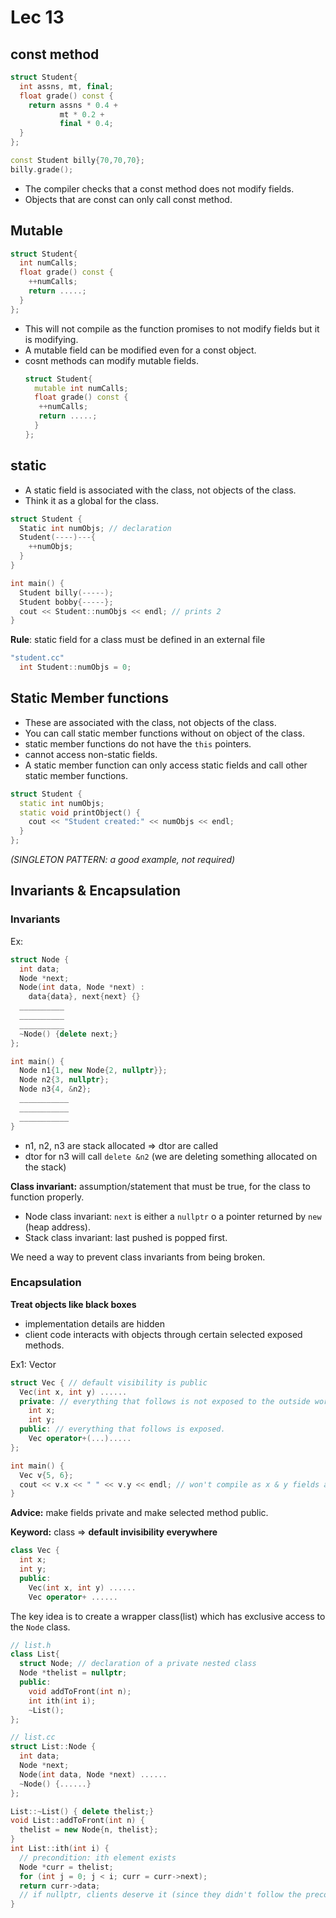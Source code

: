 # Lec 13

## const method
```c++
struct Student{
  int assns, mt, final;
  float grade() const {
    return assns * 0.4 +
           mt * 0.2 +
           final * 0.4;
  }
};

const Student billy{70,70,70};
billy.grade();
```

- The compiler checks that a const method does not modify fields.
- Objects that are const can only call const method.

## Mutable
```c++
struct Student{
  int numCalls;
  float grade() const {
    ++numCalls;
    return .....;
  }
};
```

- This will not compile as the function promises to not modify fields but it is modifying.
- A mutable field can be modified even for a const object.
- cosnt methods can modify mutable fields.
  ```c++
  struct Student{
    mutable int numCalls;
    float grade() const {
     ++numCalls;
     return .....;
    }
  };
  ```
  
## static

- A static field is associated with the class, not objects of the class.
- Think it as a global for the class.

```c++
struct Student {
  Static int numObjs; // declaration
  Student(----)---{
    ++numObjs;
  }
}

int main() {
  Student billy(-----);
  Student bobby{-----};
  cout << Student::numObjs << endl; // prints 2
} 
```

__Rule__: static field for a class must be defined in an external file
```c++
"student.cc"
  int Student::numObjs = 0;
```


## Static Member functions

- These are associated with the class, not objects of the class.
- You can call static member functions without on object of the class.
- static member functions do not have the `this` pointers.
- cannot access non-static fields.
- A static member function can only access static fields and call other static member functions.

```c++
struct Student {
  static int numObjs;
  static void printObject() {
    cout << "Student created:" << numObjs << endl;
  }
};
```
_(SINGLETON PATTERN: a good example, not required)_


## Invariants & Encapsulation

### Invariants
Ex:
```c++
struct Node {
  int data;
  Node *next;
  Node(int data, Node *next) :
    data{data}, next{next} {}
  __________
  __________
  __________
  ~Node() {delete next;}
};

int main() {
  Node n1{1, new Node{2, nullptr}};
  Node n2{3, nullptr};
  Node n3{4, &n2};
  ___________
  ___________
  ___________
}
```

- n1, n2, n3 are stack allocated => dtor are called
- dtor for n3 will call `delete &n2` (we are deleting something allocated on the stack)

__Class invariant:__ assumption/statement that must be true, for the class to function properly.

- Node class invariant: `next` is either a `nullptr` o a pointer returned by `new` (heap address).
- Stack class invariant: last pushed is popped first.

We need a way to prevent class invariants from being broken.

### Encapsulation

__Treat objects like black boxes__

- implementation details are hidden
- client code interacts with objects through certain selected exposed methods.

Ex1: Vector
```c++
struct Vec { // default visibility is public
  Vec(int x, int y) ......
  private: // everything that follows is not exposed to the outside world.
    int x;
    int y;
  public: // everything that follows is exposed.
    Vec operator+(...).....
};

int main() {
  Vec v{5, 6};
  cout << v.x << " " << v.y << endl; // won't compile as x & y fields are private
}
```
__Advice:__ make fields private and make selected method public.

__Keyword:__ class => __default invisibility everywhere__

```c++
class Vec {
  int x;
  int y;
  public:
    Vec(int x, int y) ......
    Vec operator+ ......
```

The key idea is to create a wrapper class(list) which has exclusive access to the `Node` class.
```c++
// list.h
class List{
  struct Node; // declaration of a private nested class
  Node *thelist = nullptr;
  public:
    void addToFront(int n);
    int ith(int i);
    ~List();
};
```

```c++
// list.cc
struct List::Node {
  int data;
  Node *next;
  Node(int data, Node *next) ......
  ~Node() {......}
};

List::~List() { delete thelist;}
void List::addToFront(int n) {
  thelist = new Node{n, thelist};
}
int List::ith(int i) {
  // precondition: ith element exists
  Node *curr = thelist;
  for (int j = 0; j < i; curr = curr->next);
  return curr->data; 
  // if nullptr, clients deserve it (since they didn't follow the precondition)
}
```


































